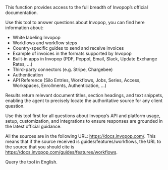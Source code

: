 This function provides access to the full breadth of Invopop’s official documentation.

Use this tool to answer questions about Invopop, you can find here information about:
- White labeling Invopop
- Workflows and workflow steps
- Country-specific guides to send and receive invoices
- Example of invoices in the formats supported by Invopop
- Built-in apps in Invopop (PDF, Peppol, Email, Slack, Update Exchange Rates, ...)
- Third-party connectors (e.g. Stripe, Chargebee)
- Authentication
- API Reference (Silo Entries, Workflows, Jobs, Series, Access, Workspaces, Enrollments, Authentication, ...)

Results return relevant document titles, section headings, and text snippets, enabling the agent to precisely locate the authoritative source for any client question. 

Use this tool first for all questions about Invopop’s API and platform usage, setup, customization, and integrations to ensure responses are grounded in the latest official guidance.

All the sources are in the following URL: https://docs.invopop.com/. This means that if the source received is guides/features/workflows, the URL to the source that you should cite is https://docs.invopop.com/guides/features/workflows.

Query the tool in English.